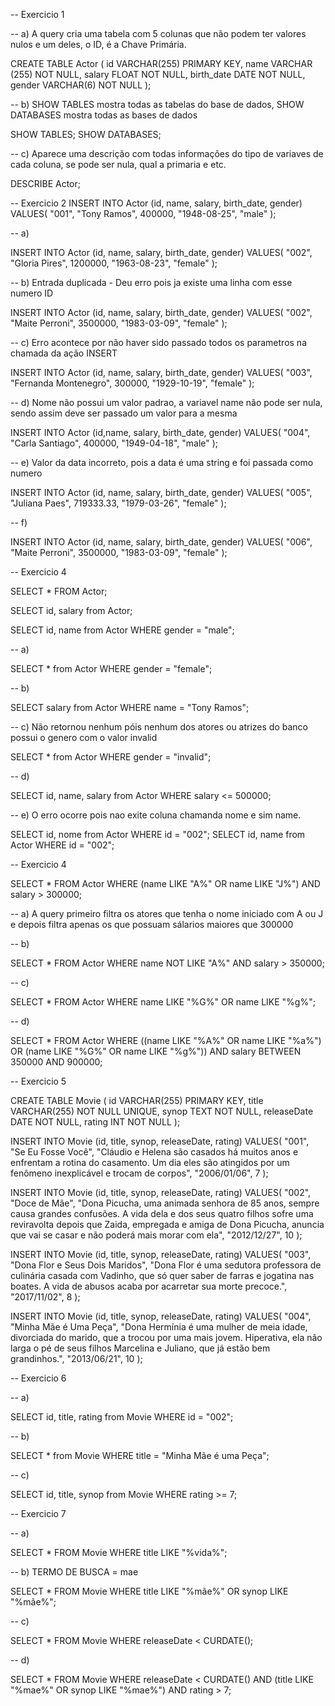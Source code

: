 -- Exercicio 1 

-- a) A query cria uma tabela com 5 colunas que não podem ter valores nulos e um deles, o ID, é a Chave Primária.

CREATE TABLE Actor (
    id VARCHAR(255) PRIMARY KEY,
    name VARCHAR (255) NOT NULL,
    salary FLOAT NOT NULL,
    birth_date DATE NOT NULL,
    gender VARCHAR(6) NOT NULL
);

-- b) SHOW TABLES mostra todas as tabelas do base de dados, SHOW DATABASES mostra todas as bases de dados 

SHOW TABLES;
SHOW DATABASES;

-- c) Aparece uma descrição com todas informações do tipo de variaves de cada coluna, se pode ser nula, qual a primaria e etc.

DESCRIBE Actor;

-- Exercicio 2 
INSERT INTO Actor (id, name, salary, birth_date, gender)
VALUES(
  "001", 
  "Tony Ramos",
  400000,
  "1948-08-25", 
  "male"
);

-- a)

INSERT INTO Actor (id, name, salary, birth_date, gender)
VALUES(
  "002", 
  "Gloria Pires",
  1200000,
  "1963-08-23", 
  "female"
);

-- b) Entrada duplicada - Deu erro pois ja existe uma linha com esse numero ID

INSERT INTO Actor (id, name, salary, birth_date, gender)
VALUES(
  "002", 
  "Maite Perroni",
  3500000,
  "1983-03-09", 
  "female"
);

-- c) Erro acontece por não haver sido passado todos os parametros na chamada da ação INSERT

INSERT INTO Actor (id, name, salary, birth_date, gender)
VALUES(
  "003", 
  "Fernanda Montenegro",
  300000,
  "1929-10-19", 
  "female"
);

-- d) Nome não possui um valor padrao, a variavel name não pode ser nula, sendo assim deve ser passado um valor para a mesma

INSERT INTO Actor (id,name, salary, birth_date, gender)
VALUES(
  "004",
  "Carla Santiago",
  400000,
  "1949-04-18", 
  "male"
);

-- e) Valor da data incorreto, pois a data é uma string e foi passada como numero

INSERT INTO Actor (id, name, salary, birth_date, gender)
VALUES(
  "005", 
  "Juliana Paes",
  719333.33,
  "1979-03-26", 
  "female"
);

-- f)

INSERT INTO Actor (id, name, salary, birth_date, gender)
VALUES(
  "006", 
  "Maite Perroni",
  3500000,
  "1983-03-09", 
  "female"
);

-- Exercicio 4

SELECT * FROM Actor;

SELECT id, salary from Actor;

SELECT id, name from Actor WHERE gender = "male";

-- a) 

SELECT * from Actor WHERE gender = "female";

-- b)

SELECT salary from Actor WHERE name = "Tony Ramos";

-- c) Não retornou nenhum póis nenhum dos atores ou atrizes do banco possui o genero com o valor invalid

SELECT * from Actor WHERE gender = "invalid";

-- d)

SELECT id, name, salary from Actor WHERE salary <= 500000;

-- e) O erro ocorre pois nao exite coluna chamanda nome e sim name.

SELECT id, nome from Actor WHERE id = "002";
SELECT id, name from Actor WHERE id = "002";

-- Exercicio 4

SELECT * FROM Actor
WHERE (name LIKE "A%" OR name LIKE "J%") AND salary > 300000;

-- a) A query primeiro filtra os atores que tenha o nome iniciado com A ou J e depois filtra apenas os que possuam sálarios maiores que 300000

-- b) 

SELECT * FROM Actor
WHERE name NOT LIKE "A%" AND salary > 350000;

-- c)

SELECT * FROM Actor
WHERE name LIKE "%G%" OR name LIKE "%g%";

-- d) 

SELECT * FROM Actor
WHERE ((name LIKE "%A%" OR name LIKE "%a%") OR (name LIKE "%G%" OR name LIKE "%g%")) AND salary BETWEEN 350000 AND 900000;

-- Exercicio 5

CREATE TABLE Movie (
	id VARCHAR(255) PRIMARY KEY,
    title VARCHAR(255) NOT NULL UNIQUE,
    synop TEXT NOT NULL,
    releaseDate DATE NOT NULL,
    rating INT NOT NULL
);

INSERT INTO Movie (id, title, synop, releaseDate, rating)
VALUES(
	"001",
    "Se Eu Fosse Você",
    "Cláudio e Helena são casados há muitos anos e enfrentam a rotina do casamento. Um dia eles são atingidos por um fenômeno inexplicável e trocam de corpos",
    "2006/01/06",
    7
);

INSERT INTO Movie (id, title, synop, releaseDate, rating)
VALUES(
	"002",
    "Doce de Mãe",
    "Dona Picucha, uma animada senhora de 85 anos, sempre causa grandes confusões. A vida dela e dos seus quatro filhos sofre uma reviravolta depois que Zaida, empregada e amiga de Dona Picucha, anuncia que vai se casar e não poderá mais morar com ela",
    "2012/12/27",
    10
);

INSERT INTO Movie (id, title, synop, releaseDate, rating)
VALUES(
	"003",
    "Dona Flor e Seus Dois Maridos",
    "Dona Flor é uma sedutora professora de culinária casada com Vadinho, que só quer saber de farras e jogatina nas boates. A vida de abusos acaba por acarretar sua morte precoce.",
    "2017/11/02",
    8
);

INSERT INTO Movie (id, title, synop, releaseDate, rating)
VALUES(
	"004",
    "Minha Mãe é Uma Peça",
    "Dona Hermínia é uma mulher de meia idade, divorciada do marido, que a trocou por uma mais jovem. Hiperativa, ela não larga o pé de seus filhos Marcelina e Juliano, que já estão bem grandinhos.",
    "2013/06/21",
    10
);

-- Exercicio 6 

-- a)

SELECT id, title, rating from Movie WHERE id = "002";

-- b) 

SELECT * from Movie WHERE title = "Minha Mãe é uma Peça";

-- c)

SELECT id, title, synop from Movie WHERE rating >= 7;

-- Exercicio 7

-- a)

SELECT * FROM Movie WHERE title LIKE "%vida%";

-- b) TERMO DE BUSCA = mae

SELECT * FROM Movie 
WHERE title LIKE "%mãe%" OR synop LIKE "%mãe%";

-- c)

SELECT * FROM Movie
WHERE releaseDate < CURDATE();

-- d)

SELECT * FROM Movie
WHERE releaseDate < CURDATE() AND 
      (title LIKE "%mae%" OR synop LIKE "%mae%") AND 
      rating > 7;